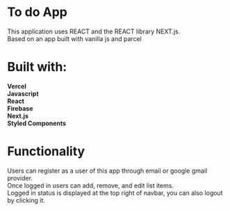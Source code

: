 # To do App 
This application uses REACT and the REACT library NEXT.js.<br/>
Based on an app built with vanilla js and parcel

# Built with:

**Vercel**<br/>
**Javascript<br/>
React<br/>
Firebase<br/>
Next.js**<br/>
**Styled Components**<br/>

# Functionality

Users can register as a user of this app through email or google gmail provider.  <br/>
Once logged in users can add, remove, and edit list items.<br/>
Logged in status is displayed at the top right of navbar, you can also logout by clicking it.<br/>


